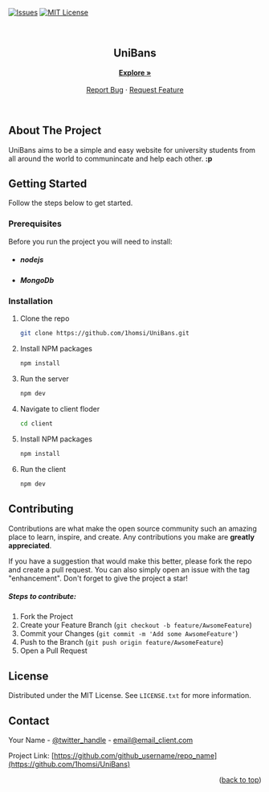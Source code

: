 <div id="top"></div>

[![Issues][issues-shield]][issues-url]
[![MIT License][license-shield]][license-url]

<br />
<h2 align="center">UniBans</h2>
  <p align="center">
    <a href="https://github.com/1homsi/UniBans"><strong>Explore »</strong></a>
    <br />
    <br />
    <a href="https://github.com/1homsi/UniBans/issues">Report Bug</a>
    ·
    <a href="https://github.com/1homsi/UniBans/issues">Request Feature</a>

  </p>
</div>

<br/>

## About The Project

UniBans aims to be a simple and easy website for university students from all around the world to communincate and help each other. **:p**

## Getting Started

Follow the steps below to get started.

### Prerequisites

Before you run the project you will need to install:

- <h5><strong>nodejs</strong></h5>
- <h5><strong>MongoDb</strong></h5>

### Installation

1. Clone the repo
   ```sh
   git clone https://github.com/1homsi/UniBans.git
   ```
2. Install NPM packages
   ```sh
   npm install
   ```
3. Run the server
   ```sh
   npm dev
   ```
4. Navigate to client floder
   ```sh
   cd client
   ```
5. Install NPM packages

   ```sh
   npm install
   ```

6. Run the client
   ```sh
   npm dev
   ```

## Contributing

Contributions are what make the open source community such an amazing place to learn, inspire, and create. Any contributions you make are **greatly appreciated**.

If you have a suggestion that would make this better, please fork the repo and create a pull request. You can also simply open an issue with the tag "enhancement".
Don't forget to give the project a star!

##### Steps to contribute:

1. Fork the Project
2. Create your Feature Branch (`git checkout -b feature/AwsomeFeature`)
3. Commit your Changes (`git commit -m 'Add some AwsomeFeature'`)
4. Push to the Branch (`git push origin feature/AwsomeFeature`)
5. Open a Pull Request

<!-- LICENSE -->

## License

Distributed under the MIT License. See `LICENSE.txt` for more information.

<!-- CONTACT -->

## Contact

Your Name - [@twitter_handle](https://twitter.com/twitter_handle) - email@email_client.com

Project Link: [https://github.com/github_username/repo_name](https://github.com/1homsi/UniBans)

<p align="right">(<a href="#top">back to top</a>)</p>

[issues-shield]: https://img.shields.io/github/issues/1homsi/UniBans.svg?style=for-the-badge
[issues-url]: https://github.com/1homsi/UniBans/issues
[license-shield]: https://img.shields.io/github/license/1homsi/UniBans.svg?style=for-the-badge
[license-url]: https://github.com/1homsi/UniBans/blob/master/LICENSE.txt
[product-screenshot]: images/screenshot.png
